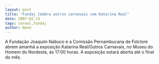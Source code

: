 ```yaml
---
layout: post
title: "Fundaj lembra outros carnavais com Katarina Real"
date: 2007-02-13
tags: cereal,fundaj
author: None
---
```

A Fundação Joaquim Nabuco e a Comissão Pernambucana de Folclore abrem amanhã a exposição Katarina Real/Outros Carnavais, no Museu do Homem do Nordeste, às 17:00 horas.
A exposição estará aberta até o final do mês. 